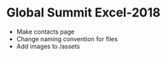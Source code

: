 # Global Summit Excel-2018

* Make contacts page
* Change naming convention for files
* Add images to /assets
